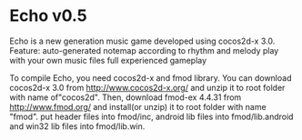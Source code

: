 Echo v0.5
=========

Echo is a new generation music game developed using cocos2d-x 3.0. 
Feature:
auto-generated notemap according to rhythm and melody
play with your own music files
full experienced gameplay

To compile Echo, you need cocos2d-x and fmod library.
You can download cocos2d-x 3.0 from http://www.cocos2d-x.org/ and unzip it to root folder with name of"cocos2d".
Then, download fmod-ex 4.4.31 from http://www.fmod.org/ and install(or unzip) it to root folder with name "fmod".
put header files into fmod/inc, android lib files into fmod/lib.android and win32 lib files into fmod/lib.win.

